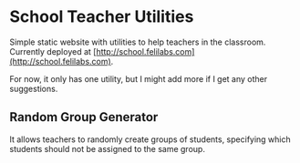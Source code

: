 # School Teacher Utilities
Simple static website with utilities to help teachers in the classroom. Currently deployed at [http://school.felilabs.com](http://school.felilabs.com).

For now, it only has one utility, but I might add more if I get any other suggestions.

## Random Group Generator
It allows teachers to randomly create groups of students, specifying which students should not be assigned to the same group.
